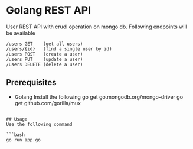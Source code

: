 # Golang REST API

User REST API with crudl operation on mongo db. Following endpoints will be available 

    /users GET    (get all users)
    /users/{id}   (find a single user by id)
    /users POST   (create a user)
    /users PUT    (update a user)
    /users DELETE (delete a user) 

## Prerequisites

- Golang
Install the following
go get go.mongodb.org/mongo-driver
go get github.com/gorilla/mux  
```

## Usage
Use the following command

```bash
go run app.go
```